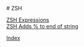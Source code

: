 <base target="_blank">
# ZSH

[ZSH Expressions](https://zsh.sourceforge.io/Doc/Release/Conditional-Expressions.html)  
[ZSH Adds % to end of string](ZSH_Adds_Percentage_sign_To_End_of_String.md)

[Index](index.md)
